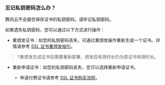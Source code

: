### 忘记私钥密码怎么办？
腾讯云不会替您保存证书的私钥密码，请牢记私钥密码。

如果遗失私钥密码，您可以通过以下方式进行操作：
- 重颁发证书：如您的私钥密码丢失，可通过重颁发操作重新生成一个证书。详情请参考 [SSL 证书重颁发指引](https://www.tencentcloud.com/document/product/1007/39749)。
>?重颁发生成证书后需要重新部署，颁发后有效时长仍为原证书有效时长。
>
- 重新申请证书：如您的私钥密码丢失，您可以选择重新申请证书。

  - 申请付费证书请参考 [SSL 证书购买流程](https://intl.cloud.tencent.com/document/product/1007/30159)。
